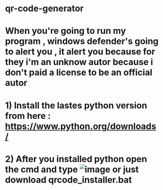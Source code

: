 # qr-code-generator
# When you're going to run my program , windows defender's going to alert you , it alert you because for they i'm an unknow autor because i don't paid a license to be an official autor

# 1) Install the lastes python version from here : https://www.python.org/downloads/

# 2) After you installed python open the cmd and type ![image](https://user-images.githubusercontent.com/89339967/152651076-8087dd96-460a-4f68-8b79-d98d8d9ab912.png) or just       download qrcode_installer.bat

